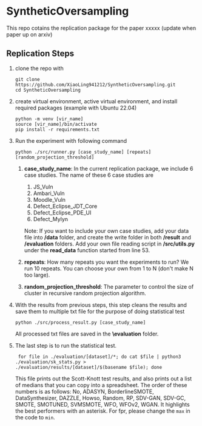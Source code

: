 # SyntheticOversampling

This repo cotains the replication package for the paper
xxxxx (update when paper up on arxiv)

## Replication Steps
1. clone the repo with
   ```
   git clone https://github.com/XiaoLing941212/SyntheticOversampling.git
   cd SyntheticOversampling
   ```
2. create virtual environment, active virtual environment, and install required packages (example with Ubuntu 22.04)
   ```
   python -m venv [vir_name]
   source [vir_name]/bin/activate
   pip install -r requirements.txt
   ```

3. Run the experiment with following command
   ```
   python ./src/runner.py [case_study_name] [repeats] [random_projection_threshold]
   ```
   1. **case_study_name**: In the current replication package, we include 6 case studies. The name of these 6 case studies are
         1. JS_Vuln
         2. Ambari_Vuln
         3. Moodle_Vuln
         4. Defect_Eclipse_JDT_Core
         5. Defect_Eclipse_PDE_UI
         6. Defect_Mylyn
         
         Note: If you want to include your own case studies, add your data file into **/data** folder, and create the write folder in both **/result** and **/evaluation** folders. Add your own file reading script in **/src/utils.py** under the **read_data** function started from line 53.
   2. **repeats**: How many repeats you want the experiments to run? We run 10 repeats. You can choose your own from 1 to N (don't make N too large).
   3. **random_projection_threshold**: The parameter to control the size of cluster in recursive random projection algorithm.
  
4. With the results from previous steps, this step cleans the results and save them to multiple txt file for the purpose of doing statistical test
   ```
   python ./src/process_result.py [case_study_name]
   ```
   All processed txt files are saved in the **\evaluation** folder.

5. The last step is to run the statistical test.
   ```
    for file in ./evaluation/[dataset]/*; do cat $file | python3 ./evaluation/sk_stats.py > ./evaluation/results/[dataset]/$(basename $file); done
   ```
    This file prints out the Scott-Knott test results, and also prints out a list of medians that you can copy into a spreadsheet. The order of these numbers is as follows: No, ADASYN, BorderlineSMOTE, DataSynthesizer, DAZZLE, Howso, Random, RP, SDV-GAN, SDV-GC, SMOTE, SMOTUNED, SVMSMOTE, WFO, WFOv2, WGAN. It highlights the best performers with an asterisk. For fpr, please change the `max` in the code to `min`.

